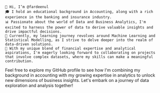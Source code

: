     👋 Hi, I’m @fardeenul
    🎓 I hold an educational background in Accounting, along with a rich experience in the banking and insurance industry.
    📊 Passionate about the world of Data and Business Analytics, I'm excited to harness the power of data to derive valuable insights and drive impactful decisions.
    🌱 Currently, my learning journey revolves around Machine Learning and Statistical Modelling, as I strive to delve deeper into the realm of data-driven solutions.
    💼 With my unique blend of financial expertise and analytical aspirations, I'm eagerly looking forward to collaborating on projects that involve complex datasets, where my skills can make a meaningful contribution.

Feel free to explore my GitHub profile to see how I'm combining my background in accounting with my growing expertise in analytics to unlock new dimensions of business insights. Let's embark on a journey of data exploration and analysis together!

<!---
fardeenul/fardeenul is a ✨ special ✨ repository because its `README.md` (this file) appears on your GitHub profile.
You can click the Preview link to take a look at your changes.
--->
